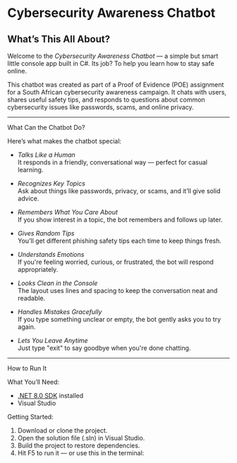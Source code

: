  
  # Cybersecurity Awareness Chatbot 

## What’s This All About?

Welcome to the *Cybersecurity Awareness Chatbot* — a simple but smart little console app built in C#. Its job? To help you learn how to stay safe online.

This chatbot was created as part of a Proof of Evidence (POE) assignment for a South African cybersecurity awareness campaign. It chats with users, shares useful safety tips, and responds to questions about common cybersecurity issues like passwords, scams, and online privacy.

---

 What Can the Chatbot Do?

Here’s what makes the chatbot special:

-  *Talks Like a Human*  
  It responds in a friendly, conversational way — perfect for casual learning.

-  *Recognizes Key Topics*  
  Ask about things like passwords, privacy, or scams, and it’ll give solid advice.

-  *Remembers What You Care About*  
  If you show interest in a topic, the bot remembers and follows up later.

-  *Gives Random Tips*  
  You’ll get different phishing safety tips each time to keep things fresh.

-  *Understands Emotions*  
  If you're feeling worried, curious, or frustrated, the bot will respond appropriately.

-  *Looks Clean in the Console*  
  The layout uses lines and spacing to keep the conversation neat and readable.

-  *Handles Mistakes Gracefully*  
  If you type something unclear or empty, the bot gently asks you to try again.

-  *Lets You Leave Anytime*  
  Just type "exit" to say goodbye when you're done chatting.

---

 How to Run It

 What You’ll Need:

- [.NET 8.0 SDK](https://dotnet.microsoft.com/download) installed
- Visual Studio 

 Getting Started:

1. Download or clone the project.
2. Open the solution file (.sln) in Visual Studio.
3. Build the project to restore dependencies.
4. Hit F5 to run it — or use this in the terminal:


